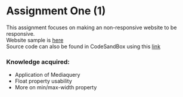 # Assignment One (1)
This assignment focuses on making an non-responsive website to be responsive.<br>
Website sample is [here](https://dequeuniversity.com/library/responsive/1-non-responsive#)<br>
Source code can also be found in CodeSandBox using this [link](https://codesandbox.io/s/suspicious-sound-fxr6qm?file=/index.html)
### Knowledge acquired: 
* Application of Mediaquery
* Float property usability
* More on min/max-width property
